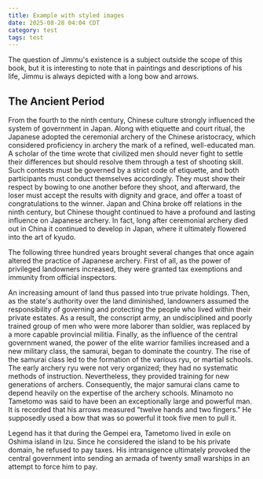 ```yaml
---
title: Example with styled images
date: 2025-08-28 04:04 CDT
category: test
tags: test
---
```


The question of Jimmu's existence is a subject outside the scope of this book,
but it is interesting to note that in paintings and descriptions of his life,
Jimmu is always depicted with a long bow and arrows.

## The Ancient Period

From the fourth to the ninth century, Chinese culture strongly influenced the
system of government in Japan. Along with etiquette and court ritual, the
Japanese adopted the ceremonial archery of the Chinese aristocracy, which
considered proficiency in archery the mark of a refined, well-educated man. A
scholar of the time wrote that civilized men should never fight to settle their
differences but should resolve them through a test of shooting skill. Such
contests must be governed by a strict code of etiquette, and both participants
must conduct themselves accordingly. They must show their respect by bowing to
one another before they shoot, and afterward, the loser must accept the results
with dignity and grace, and offer a toast of congratulations to the winner.
Japan and China broke off relations in the ninth century, but Chinese thought
continued to have a profound and lasting influence on Japanese archery. In
fact, long after ceremonial archery died out in China it continued to develop
in Japan, where it ultimately flowered into the art of kyudo.

The following three hundred years brought several changes that once again
altered the practice of Japanese archery. First of all, as the power of
privileged landowners increased, they were granted tax exemptions and immunity
from official inspectors.

An increasing amount of land thus passed into true private holdings. Then, as
the state's authority over the land diminished, landowners assumed the
responsibility of governing and protecting the people who lived within their
private estates. As a result, the conscript army, an undisciplined and poorly
trained group of men who were more laborer than soldier, was replaced by a more
capable provincial militia. Finally, as the influence of the central government
waned, the power of the elite warrior families increased and a new military
class, the samurai, began to dominate the country. The rise of the samurai
class led to the formation of the various ryu, or martial schools. The early
archery ryu were not very organized; they had no systematic methods of
instruction. Nevertheless, they provided training for new generations of
archers. Consequently, the major samurai clans came to depend heavily on the
expertise of the archery schools.  Minamoto no Tametomo was said to have been
an exceptionally large and powerful man. It is recorded that his arrows
measured "twelve hands and two fingers." He supposedly used a bow that was so
powerful it took five men to pull it.

Legend has it that during the Gempei era, Tametomo lived in exile on Oshima
island in Izu. Since he considered the island to be his private domain, he
refused to pay taxes. His intransigence ultimately provoked the central
government into sending an armada of twenty small warships in an attempt to
force him to pay.
